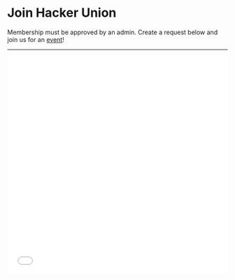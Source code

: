 # Join Hacker Union

Membership must be approved by an admin. Create a request below and join us for an [event][1]!

----

<iframe src="/home/guest/apply/index.cgi" width="100%" height="500px" style="border: 0px;"></iframe>

[1]: #/home/guest/event_calendar.md

